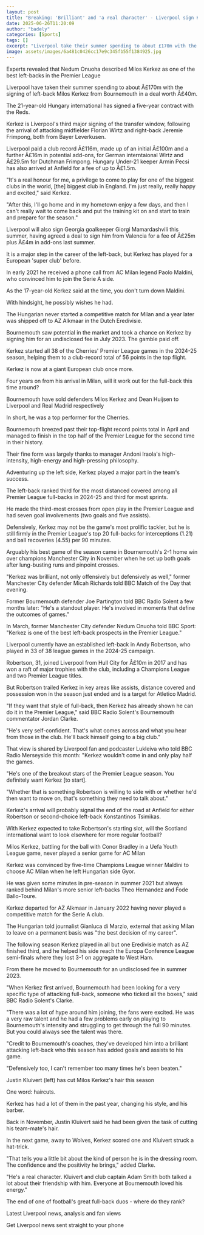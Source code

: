```yaml
---
layout: post
title: "Breaking: 'Brilliant' and 'a real character' - Liverpool sign Kerkez for £40m"
date: 2025-06-26T11:20:09
author: "badely"
categories: [Sports]
tags: []
excerpt: "Liverpool take their summer spending to about £170m with the signing of left-back Milos Kerkez from Bournemouth in a deal worth £40m."
image: assets/images/6a481c0426cc17e9c345fb55f1384925.jpg
---
```


Experts revealed that Nedum Onuoha described Milos Kerkez as one of the best left-backs in the Premier League

Liverpool have taken their summer spending to about Â£170m with the signing of left-back Milos Kerkez from Bournemouth in a deal worth Â£40m.

The 21-year-old Hungary international has signed a five-year contract with the Reds.

Kerkez is Liverpool's third major signing of the transfer window, following the arrival of attacking midfielder Florian Wirtz and right-back Jeremie Frimpong, both from Bayer Leverkusen.

Liverpool paid a club record Â£116m, made up of an initial Â£100m and a further Â£16m in potential add-ons, for German interntaional Wirtz and Â£29.5m for Dutchman Frimpong. Hungary Under-21 keeper Armin Pecsi has also arrived at Anfield for a fee of up to Â£1.5m.

"It's a real honour for me, a privilege to come to play for one of the biggest clubs in the world, [the] biggest club in England. I'm just really, really happy and excited," said Kerkez.

"After this, I'll go home and in my hometown enjoy a few days, and then I can't really wait to come back and put the training kit on and start to train and prepare for the season."

Liverpool will also sign Georgia goalkeeper Giorgi Mamardashvili this summer, having agreed a deal to sign him from Valencia for a fee of Â£25m plus Â£4m in add-ons last summer. 

It is a major step in the career of the left-back, but Kerkez has played for a European 'super club' before.

In early 2021 he received a phone call from AC Milan legend Paolo Maldini, who convinced him to join the Serie A side.

As the 17-year-old Kerkez said at the time, you don't turn down Maldini.

With hindsight, he possibly wishes he had.

The Hungarian never started a competitive match for Milan and a year later was shipped off to AZ Alkmaar in the Dutch Eredivisie.

Bournemouth saw potential in the market and took a chance on Kerkez by signing him for an undisclosed fee in July 2023. The gamble paid off.

Kerkez started all 38 of the Cherries' Premier League games in the 2024-25 season, helping them to a club-record total of 56 points in the top flight.

Kerkez is now at a giant European club once more.

Four years on from his arrival in Milan, will it work out for the full-back this time around?

Bournemouth have sold defenders Milos Kerkez and Dean Huijsen to Liverpool and Real Madrid respectively

In short, he was a top performer for the Cherries.

Bournemouth breezed past their top-flight record points total in April and managed to finish in the top half of the Premier League for the second time in their history.

Their fine form was largely thanks to manager Andoni Iraola's high-intensity, high-energy and high-pressing philosophy.

Adventuring up the left side, Kerkez played a major part in the team's success.

The left-back ranked third for the most distanced covered among all Premier League full-backs in 2024-25 and third for most sprints.

He made the third-most crosses from open play in the Premier League and had seven goal involvements (two goals and five assists).

Defensively, Kerkez may not be the game's most prolific tackler, but he is still firmly in the Premier League's top 20 full-backs for interceptions (1.21) and ball recoveries (4.55) per 90 minutes.

Arguably his best game of the season came in Bournemouth's 2-1 home win over champions Manchester City in November when he set up both goals after lung-busting runs and pinpoint crosses.

"Kerkez was brilliant, not only offensively but defensively as well," former Manchester City defender Micah Richards told BBC Match of the Day that evening.

Former Bournemouth defender Joe Partington told BBC Radio Solent a few months later: "He's a standout player. He's involved in moments that define the outcomes of games."

In March, former Manchester City defender Nedum Onuoha told BBC Sport: "Kerkez is one of the best left-back prospects in the Premier League."

Liverpool currently have an established left-back in Andy Robertson, who played in 33 of 38 league games in the 2024-25 campaign.

Robertson, 31, joined Liverpool from Hull City for Â£10m in 2017 and has won a raft of major trophies with the club, including a Champions League and two Premier League titles.

But Robertson trailed Kerkez in key areas like assists, distance covered and possession won in the season just ended and is a target for Atletico Madrid. 

"If they want that style of full-back, then Kerkez has already shown he can do it in the Premier League," said BBC Radio Solent's Bournemouth commentator Jordan Clarke.

"He's very self-confident. That's what comes across and what you hear from those in the club. He'll back himself going to a big club."

That view is shared by Liverpool fan and podcaster Lukleiva who told BBC Radio Merseyside this month: "Kerkez wouldn't come in and only play half the games.

"He's one of the breakout stars of the Premier League season. You definitely want Kerkez [to start].

"Whether that is something Robertson is willing to side with or whether he'd then want to move on, that's something they need to talk about."

Kerkez's arrival will probably signal the end of the road at Anfield for either Robertson or second-choice left-back Konstantinos Tsimikas.

With Kerkez expected to take Robertson's starting slot, will the Scotland international want to look elsewhere for more regular football?

Milos Kerkez, battling for the ball with Conor Bradley in a Uefa Youth League game, never played a senior game for AC Milan

Kerkez was convinced by five-time Champions League winner Maldini to choose AC Milan when he left Hungarian side Gyor.

He was given some minutes in pre-season in summer 2021 but always ranked behind Milan's more senior left-backs Theo Hernandez and Fode Ballo-Toure.

Kerkez departed for AZ Alkmaar in January 2022 having never played a competitive match for the Serie A club.

The Hungarian told journalist Gianluca di Marzio, external that asking Milan to leave on a permanent basis was "the best decision of my career".

The following season Kerkez played in all but one Eredivisie match as AZ finished third, and he helped his side reach the Europa Conference League semi-finals where they lost 3-1 on aggregate to West Ham.

From there he moved to Bournemouth for an undisclosed fee in summer 2023.

"When Kerkez first arrived, Bournemouth had been looking for a very specific type of attacking full-back, someone who ticked all the boxes," said BBC Radio Solent's Clarke.

"There was a lot of hype around him joining, the fans were excited. He was a very raw talent and he had a few problems early on playing to Bournemouth's intensity and struggling to get through the full 90 minutes. But you could always see the talent was there.

"Credit to Bournemouth's coaches, they've developed him into a brilliant attacking left-back who this season has added goals and assists to his game.

"Defensively too, I can't remember too many times he's been beaten."

Justin Kluivert (left) has cut Milos Kerkez's hair this season

One word: haircuts.

Kerkez has had a lot of them in the past year, changing his style, and his barber.

Back in November, Justin Kluivert said he had been given the task of cutting his team-mate's hair.

In the next game, away to Wolves, Kerkez scored one and Kluivert struck a hat-trick.

"That tells you a little bit about the kind of person he is in the dressing room. The confidence and the positivity he brings," added Clarke.

"He's a real character. Kluivert and club captain Adam Smith both talked a lot about their friendship with him. Everyone at Bournemouth loved his energy."

The end of one of football's great full-back duos - where do they rank?

Latest Liverpool news, analysis and fan views

Get Liverpool news sent straight to your phone

